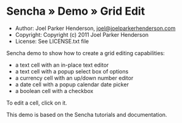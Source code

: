 # Sencha » Demo » Grid Edit

  * Author: Joel Parker Henderson, joel@joelparkerhenderson.com
  * Copyright: Copyright (c) 2011 Joel Parker Henderson
  * License: See LICENSE.txt file

Sencha demo to show how to create a grid editing capabilities:

  * a text cell with an in-place text editor
  * a text cell with a popup select box of options
  * a currency cell with an up/down number editor 
  * a date cell with a popup calendar date picker
  * a boolean cell with a checkbox

To edit a cell, click on it.

This demo is based on the Sencha tutorials and documentation.
